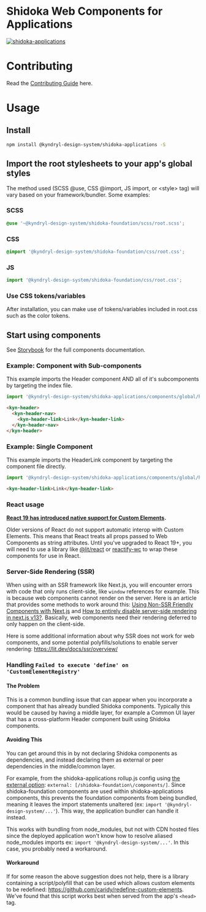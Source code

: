 # Shidoka Web Components for Applications

[![shidoka-applications](https://github.com/kyndryl-design-system/shidoka-applications/actions/workflows/actions.yml/badge.svg)](https://github.com/kyndryl-design-system/shidoka-applications/actions/workflows/actions.yml)

# Contributing

Read the [Contributing Guide](CONTRIBUTING.md) here.

# Usage

## Install

```bash
npm install @kyndryl-design-system/shidoka-applications -S
```

## Import the root stylesheets to your app's global styles

The method used (SCSS @use, CSS @import, JS import, or &lt;style&gt; tag) will vary based on your framework/bundler. Some examples:

### SCSS

```css
@use '~@kyndryl-design-system/shidoka-foundation/scss/root.scss';
```

### CSS

```css
@import '@kyndryl-design-system/shidoka-foundation/css/root.css';
```

### JS

```js
import '@kyndryl-design-system/shidoka-foundation/css/root.css';
```

### Use CSS tokens/variables

After installation, you can make use of tokens/variables included in root.css such as the color tokens.

## Start using components

See [Storybook](https://kyndryl-design-system.github.io/shidoka-applications/) for the full components documentation.

### Example: Component with Sub-components

This example imports the Header component AND all of it's subcomponents by targeting the index file.

```js
import '@kyndryl-design-system/shidoka-applications/components/global/header';
```

```html
<kyn-header>
  <kyn-header-nav>
    <kyn-header-link>Link</kyn-header-link>
  </kyn-header-nav>
</kyn-header>
```

### Example: Single Component

This example imports the HeaderLink component by targeting the component file directly.

```js
import '@kyndryl-design-system/shidoka-applications/components/global/header/headerLink';
```

```html
<kyn-header-link>Link</kyn-header-link>
```

### React usage

**[React 19 has introduced native support for Custom Elements](https://react.dev/blog/2024/04/25/react-19#support-for-custom-elements).**

Older versions of React do not support automatic interop with Custom Elements. This means that React treats all props passed to Web Components as string attributes. Until you've upgraded to React 19+, you will need to use a library like [@lit/react](https://www.npmjs.com/package/@lit/react) or [reactify-wc](https://www.npmjs.com/package/reactify-wc) to wrap these components for use in React.

### Server-Side Rendering (SSR)

When using with an SSR framework like Next.js, you will encounter errors with code that only runs client-side, like `window` references for example. This is because web components cannot render on the server. Here is an article that provides some methods to work around this: [Using Non-SSR Friendly Components with Next.js](https://blog.bitsrc.io/using-non-ssr-friendly-components-with-next-js-916f38e8992c) and [How to entirely disable server-side rendering in next.js v13?](https://stackoverflow.com/questions/75406728/how-to-entirely-disable-server-side-rendering-in-next-js-v13). Basically, web components need their rendering deferred to only happen on the client-side.

Here is some additional information about why SSR does not work for web components, and some potential polyfills/solutions to enable server rendering: https://lit.dev/docs/ssr/overview/

### Handling `Failed to execute 'define' on 'CustomElementRegistry'`

#### The Problem

This is a common bundling issue that can appear when you incorporate a component that has already bundled Shidoka components. Typically this would be caused by having a middle layer, for example a Common UI layer that has a cross-platform Header component built using Shidoka components.

#### Avoiding This

You can get around this in by not declaring Shidoka components as dependencies, and instead declaring them as external or peer dependencies in the middle/common layer.

For example, from the shidoka-applications rollup.js config using [the external option](https://rollupjs.org/configuration-options/#external): `external: [/shidoka-foundation\/components/]`. Since shidoka-foundation components are used within shidoka-applications components, this prevents the foundation components from being bundled, meaning it leaves the import statements unaltered (ex: `import '@kyndryl-design-system/...'`). This way, the application bundler can handle it instead.

This works with bundling from node_modules, but not with CDN hosted files since the deployed application won't know how to resolve aliased node_modules imports ex: `import '@kyndryl-design-system/...'`. In this case, you probably need a workaround.

#### Workaround

If for some reason the above suggestion does not help, there is a library containing a script/polyfill that can be used which allows custom elements to be redefined:
https://github.com/caridy/redefine-custom-elements. We've found that this script works best when served from the app's `<head>` tag.
